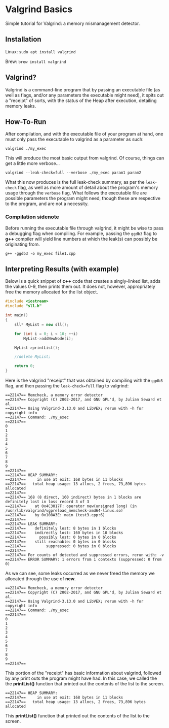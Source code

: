 # Valgrind Basics

Simple tutorial for Valgrind: a memory mismanagement detector.


## Installation

Linux: `sudo apt install valgrind`

Brew: `brew install valgrind`

## Valgrind?

Valgrind is a command-line program that by passing an executable file (as well as flags, and/or any parameters the executable might need), it spits out a "receipt" of sorts, with the status of the Heap after execution, detailing memory leaks.

## How-To-Run

After compilation, and with the executable file of your program at hand, one must only pass the executable to valgrind as a parameter as such:

`valgrind ./my_exec`

This will produce the most basic output from valgrind. Of course, things can get a little more verbose...

`valgrind --leak-check=full --verbose ./my_exec param1 param2`

What this now produces is the full leak-check summary, as per the `leak-check` flag, as well as more amount of detail about the program's memory usage through the `verbose` flag. What follows the executable file are possible parameters the program might need, though these are respective to the program, and are not a necessity.

### Compilation sidenote

Before running the executable file through valgrind, it might be wise to pass a debugging flag when compiling. For example, passing the `ggdb3` flag to __g++__ compiler will yield line numbers at which the leak(s) can possibly be originating from. 

`g++ -ggdb3 -o my_exec file1.cpp`

## Interpreting Results (with example)

Below is a quick snippet of __c++__ code that creates a singly-linked list, adds the values 0-9, then prints them out. It does not, however, appropriately free the memory allocated for the list object. 

```c++
#include <iostream>
#include "sll.h"

int main()
{
	sll* MyList = new sll();

	for (int i = 0; i < 10; ++i)
		MyList->addNewNode(i);

	MyList->printList();

	//delete MyList;

	return 0;
}
```

Here is the valgrind "receipt" that was obtained by compiling with the `ggdb3` flag, and then passing the `leak-check=full` flag to valgrind:

```
==22147== Memcheck, a memory error detector
==22147== Copyright (C) 2002-2017, and GNU GPL'd, by Julian Seward et al.
==22147== Using Valgrind-3.13.0 and LibVEX; rerun with -h for copyright info
==22147== Command: ./my_exec
==22147== 
0
1
2
3
4
5
6
7
8
9
==22147== 
==22147== HEAP SUMMARY:
==22147==     in use at exit: 168 bytes in 11 blocks
==22147==   total heap usage: 13 allocs, 2 frees, 73,896 bytes allocated
==22147== 
==22147== 168 (8 direct, 160 indirect) bytes in 1 blocks are definitely lost in loss record 3 of 3
==22147==    at 0x4C3017F: operator new(unsigned long) (in /usr/lib/valgrind/vgpreload_memcheck-amd64-linux.so)
==22147==    by 0x108A3E: main (test3.cpp:6)
==22147== 
==22147== LEAK SUMMARY:
==22147==    definitely lost: 8 bytes in 1 blocks
==22147==    indirectly lost: 160 bytes in 10 blocks
==22147==      possibly lost: 0 bytes in 0 blocks
==22147==    still reachable: 0 bytes in 0 blocks
==22147==         suppressed: 0 bytes in 0 blocks
==22147== 
==22147== For counts of detected and suppressed errors, rerun with: -v
==22147== ERROR SUMMARY: 1 errors from 1 contexts (suppressed: 0 from 0)
```

As we can see, some leaks occurred as we never freed the memory we allocated through the use of __new__.

```
==22147== Memcheck, a memory error detector
==22147== Copyright (C) 2002-2017, and GNU GPL'd, by Julian Seward et al.
==22147== Using Valgrind-3.13.0 and LibVEX; rerun with -h for copyright info
==22147== Command: ./my_exec
==22147== 
0
1
2
3
4
5
6
7
8
9
==22147==
```
This portion of the "receipt" has basic information about valgrind, followed by any print outs the program might have had. In this case, we called the the __printList()__ function that printed out the contents of the list to the screen.

```
==22147== HEAP SUMMARY:
==22147==     in use at exit: 168 bytes in 11 blocks
==22147==   total heap usage: 13 allocs, 2 frees, 73,896 bytes allocated
```
This __printList()__ function that printed out the contents of the list to the screen.
